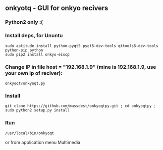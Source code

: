 ## onkyotq - GUI for onkyo recivers
### Python2 only :(
### Install deps, for Ununtu
```
sudo aptitude install python-pyqt5 pyqt5-dev-tools qttools5-dev-tools python-pip python
sudo pip2 install onkyo-eiscp
```
### Change IP in file host = "192.168.1.9" (mine is 192.168.1.9, use your own ip of reciver): 

`onkyoqt/onkyoqt.py`

### Install

`git clone https://github.com/massdest/onkyoqtpy.git ; cd onkyoqtpy ; sudo python2 setup.py install`

### Run

`/usr/local/bin/onkyoqt`

or from application menu Multimedia


